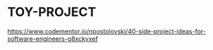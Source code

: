 # TOY-PROJECT
https://www.codementor.io/npostolovski/40-side-project-ideas-for-software-engineers-g8xckyxef
